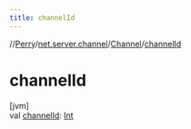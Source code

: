```yaml
---
title: channelId
---
```

//[Perry](../../../index.html)/[net.server.channel](../index.html)/[Channel](index.html)/[channelId](channel-id.html)



# channelId



[jvm]\
val [channelId](channel-id.html): [Int](https://kotlinlang.org/api/latest/jvm/stdlib/kotlin/-int/index.html)




